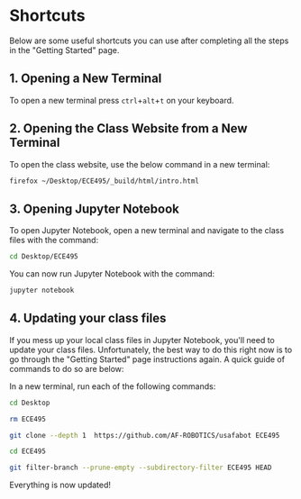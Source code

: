 # Shortcuts

Below are some useful shortcuts you can use after completing all the steps in the "Getting Started" page.

## 1. Opening a New Terminal

To open a new terminal press ```ctrl```+```alt```+```t``` on your keyboard.


## 2. Opening the Class Website from a New Terminal

To open the class website, use the below command in a new terminal:

```bash
firefox ~/Desktop/ECE495/_build/html/intro.html
```


## 3. Opening Jupyter Notebook

To open Jupyter Notebook, open a new terminal and navigate to the class files with the command:

```bash
cd Desktop/ECE495
```

You can now run Jupyter Notebook with the command:

```bash
jupyter notebook
```


## 4. Updating your class files

If you mess up your local class files in Jupyter Notebook, you'll need to update your class files. Unfortunately, the best way to do this right now is to go through the "Getting Started" page instructions again. A quick guide of commands to do so are below:

In a new terminal, run each of the following commands:

```bash
cd Desktop
```

```bash
rm ECE495
```

```bash
git clone --depth 1  https://github.com/AF-ROBOTICS/usafabot ECE495
```

```bash
cd ECE495
```

```bash
git filter-branch --prune-empty --subdirectory-filter ECE495 HEAD
```

Everything is now updated!
